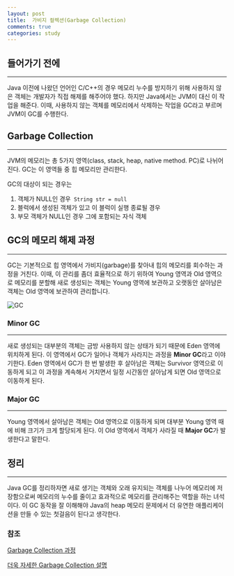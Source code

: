 ```yaml
---
layout: post
title:  가비지 컬렉션(Garbage Collection)
comments: true 
categories: study
---
```


## 들어가기 전에
---
Java 이전에 나왔던 언어인 C/C++의 경우 메모리 누수를 방지하기 위해 사용하지 않은 객체는 개발자가 직접 해제를 해주어야 했다. 하지만 Java에서는 JVM이 대신 이 작업을 해준다.
이때, 사용하지 않는 객체를 메모리에서 삭제하는 작업을 GC라고 부르며 JVM이 GC를 수행한다.

## Garbage Collection
---
JVM의 메모리는 총 5가지 영역(class, stack, heap, native method. PC)로 나뉘어진다. GC는 이 영역들 중 힙 메모리만 관리한다.

GC의 대상이 되는 경우는
1. 객체가 NULL인 경우``` String str = null```
2. 블럭에서 생성된 객체가 있고 이 블럭이 실행 종료될 경우
3. 부모 객체가 NULL인 경우 그에 포함되는 자식 객체


## GC의 메모리 해제 과정
---
GC는 기본적으로 힙 영역에서 가비지(garbage)를 찾아내 힙의 메모리를 회수하는 과정을 거친다.
이때, 이 관리를 좀더 효율적으로 하기 위하여 Young 영역과 Old 영역으로 메모리를 분할해 새로 생성되는 객체는 Young 영역에 보관하고 오랫동안 살아남은 객체는 Old 영역에 보관하여 관리합니다.

![GC](https://t1.daumcdn.net/cfile/tistory/26765B4258C27F891A)

### Minor GC
---
새로 생성되는 대부분의 객체는 금방 사용하지 않는 상태가 되기 때문에 Eden 영역에 위치하게 된다.
이 영역에서 GC가 일어나 객체가 사라지는 과정을 **Minor GC**라고 이야기한다.
Eden 영역에서 GC가 한 번 발생한 후 살아남은 객체는 Survivor 영역으로 이동하게 되고 이 과정을 계속해서 거치면서 일정 시간동안 살아남게 되면 Old 영역으로 이동하게 된다. 

### Major GC
---
Young 영역에서 살아남은 객체는 Old 영역으로 이동하게 되며 대부분 Young 영역 때에 비해 크기가 크게 할당되게 된다.
이 Old 영역에서 객체가 사라질 때 **Major GC**가 발생한다고 말한다.


## 정리
---
Java GC를 정리하자면 새로 생기는 객체와 오래 유지되는 객체를 나누어 메모리에 저장함으로써 메모리의 누수를 줄이고 효과적으로 메모리를 관리해주는 역할을 하는 녀석이다.
이 GC 동작을 잘 이해해야 Java의 heap 메모리 문제에서 더 유연한 애플리케이션을 만들 수 있는 첫걸음이 된다고 생각한다.

### 참조

[Garbage Collection 과정](https://gyoogle.dev/blog/computer-language/Java/Garbage%20Collection.html#generational-garbage-collection-%E1%84%80%E1%85%AA%E1%84%8C%E1%85%A5%E1%86%BC)


[더욱 자세한 Garbage Collection 설명](https://d2.naver.com/helloworld/329631)